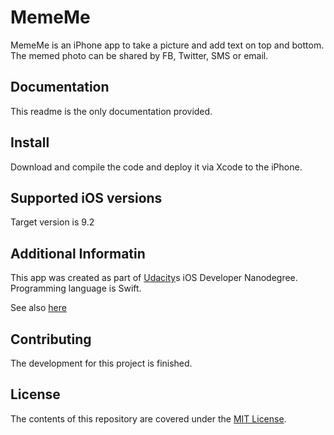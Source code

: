# MemeMe
MemeMe is an iPhone app to take a picture and add text on top and bottom. The memed photo can be shared by FB, Twitter, SMS or email.

## Documentation
This readme is the only documentation provided.

## Install
Download and compile the code and deploy it via Xcode to the iPhone.

## Supported iOS versions
Target version is 9.2

## Additional Informatin
This app was created as part of [Udacity](https://www.udacity.com)s iOS Developer Nanodegree.
Programming language is Swift.

See also [here](https://www.udacity.com/course/ios-developer-nanodegree--nd003)

## Contributing
The development for this project is finished.

## License
The contents of this repository are covered under the [MIT License](https://github.com/sstanic/MemeMe/blob/master/LICENSE).